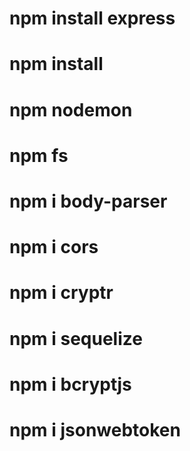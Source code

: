 # npm install express 
# npm install
# npm nodemon 
# npm fs 
# npm i body-parser
# npm i cors
# npm i cryptr 
# npm i sequelize
# npm i bcryptjs
# npm i jsonwebtoken